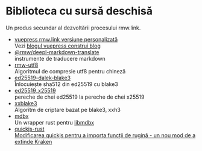 # Biblioteca cu sursă deschisă

Un produs secundar al dezvoltării procesului rmw.link.

* [vuepress rmw.link versiune personalizată](https://github.com/rmw-link/blog-vuepress2)  
  Vezi [blogul vuepress construi blog](/log/2020-11-29-vuepress.html)
* [@rmw/deepl-markdown-translate](https://www.npmjs.com/package/@rmw/deepl-markdown-translate)  
  instrumente de traducere markdown
* [rmw-utf8](https://docs.rs/crate/rmw-utf8)  
  Algoritmul de compresie utf8 pentru chineză
* [ed25519-dalek-blake3](https://github.com/rmw-lib/ed25519_x25519)  
  Înlocuiește sha512 din ed25519 cu blake3
* [ed25519_x25519](https://github.com/rmw-lib/ed25519_x25519)  
  pereche de chei ed25519 la pereche de chei x25519
* [xxblake3](https://docs.rs/crate/xxblake3)  
  Algoritm de criptare bazat pe blake3, xxh3
* [mdbx](https://docs.rs/crate/mdbx)  
  Un wrapper rust pentru [libmdbx](https://github.com/erthink/libmdbx)
* [quickjs-rust](https://github.com/rmw-lib/quickjs-rust)  
  [Modificarea quickjs pentru a importa funcții de rugină - un nou mod de a extinde Kraken](/log/2022-04-29-quickjs-rust.html)